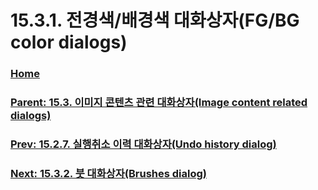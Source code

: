 # 15.3.1. 전경색/배경색 대화상자(FG/BG color dialogs)

### [Home](./00-home.md)
### [Parent: 15.3. 이미지 콘텐츠 관련 대화상자(Image content related dialogs)](./15-03-00-image-content-related-dialogs.md)
### [Prev: 15.2.7. 실행취소 이력 대화상자(Undo history dialog)](./15-02-07-00-undo-history-dialog.md)
### [Next: 15.3.2. 붓 대화상자(Brushes dialog)](./15-03-02-brushes-dialog.md)

